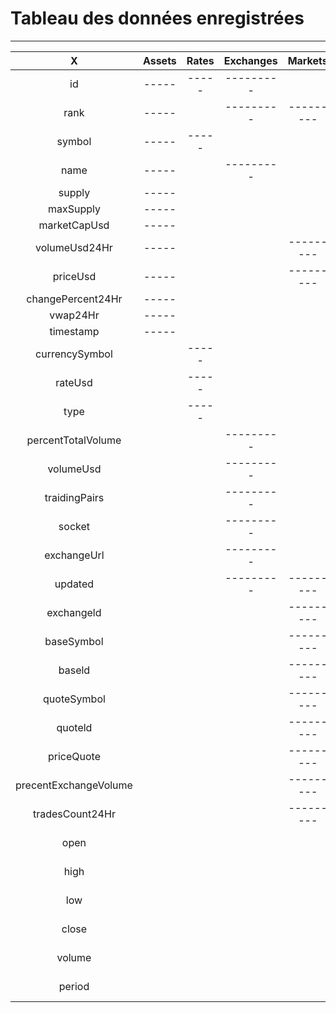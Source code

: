 # Tableau des données enregistrées

---

|X                      |Assets |Rates  |Exchanges  |Markets    |Candles    |
|:---------------------:|:-----:|:-----:|:---------:|:---------:|:---------:|
|id                     | ----- | ----- | --------- |           |           |
|rank                   | ----- |       | --------- | --------- |           |
|symbol                 | ----- | ----- |           |           |           |
|name                   | ----- |       | --------- |           |           |
|supply                 | ----- |       |           |           |           |
|maxSupply              | ----- |       |           |           |           |
|marketCapUsd           | ----- |       |           |           |           |
|volumeUsd24Hr          | ----- |       |           | --------- |           |
|priceUsd               | ----- |       |           | --------- |           |
|changePercent24Hr      | ----- |       |           |           |           |
|vwap24Hr               | ----- |       |           |           |           |
|timestamp              | ----- |       |           |           |           |
|currencySymbol         |       | ----- |           |           |           |
|rateUsd                |       | ----- |           |           |           |
|type                   |       | ----- |           |           |           |
|percentTotalVolume     |       |       | --------- |           |           |
|volumeUsd              |       |       | --------- |           |           |
|traidingPairs          |       |       | --------- |           |           |
|socket                 |       |       | --------- |           |           |
|exchangeUrl            |       |       | --------- |           |           |
|updated                |       |       | --------- | --------- |           |
|exchangeld             |       |       |           | --------- |           |
|baseSymbol             |       |       |           | --------- |           |
|baseld                 |       |       |           | --------- |           |
|quoteSymbol            |       |       |           | --------- |           |
|quoteld                |       |       |           | --------- |           |
|priceQuote             |       |       |           | --------- |           |
|precentExchangeVolume  |       |       |           | --------- |           |
|tradesCount24Hr        |       |       |           | --------- |           |
|open                   |       |       |           |           | --------- |
|high                   |       |       |           |           | --------- |
|low                    |       |       |           |           | --------- |
|close                  |       |       |           |           | --------- |
|volume                 |       |       |           |           | --------- |
|period                 |       |       |           |           | --------- |